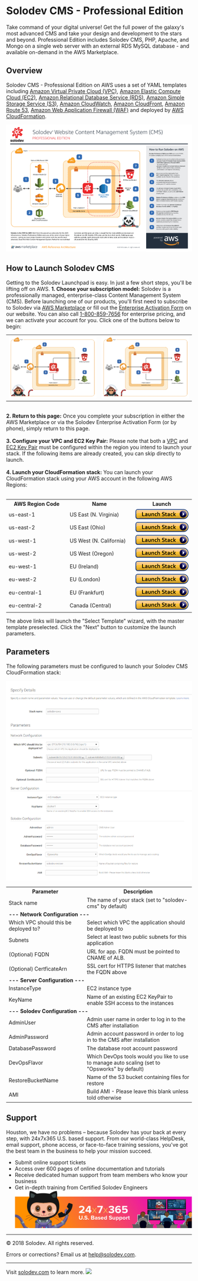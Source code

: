﻿# Solodev CMS - Professional Edition
Take command of your digital universe! Get the full power of the galaxy's most advanced CMS and take your design and development to the stars and beyond. Professional Edition includes Solodev CMS, PHP, Apache, and Mongo on a single web server with an external RDS MySQL database - and available on-demand in the AWS Marketplace.

## Overview
Solodev CMS - Professional Edition on AWS uses a set of YAML templates including [Amazon Virtual Private Cloud (VPC)](http://docs.aws.amazon.com/AmazonVPC/latest/UserGuide/VPC_Introduction.html), [Amazon Elastic Compute Cloud (EC2)](http://docs.aws.amazon.com/AWSEC2/latest/UserGuide/concepts.html), [Amazon Relational Database Service (RDS)](http://docs.aws.amazon.com/AmazonRDS/latest/UserGuide/Welcome.html), [Amazon Simple Storage Service (S3)](https://docs.aws.amazon.com/AmazonS3/latest/dev/Welcome.html), [Amazon CloudWatch](https://docs.aws.amazon.com/AmazonCloudWatch/latest/monitoring/WhatIsCloudWatch.html), [Amazon CloudFront](http://docs.aws.amazon.com/AmazonCloudFront/latest/DeveloperGuide/Introduction.html), [Amazon Route 53](http://docs.aws.amazon.com/Route53/latest/DeveloperGuide/Welcome.html), [Amazon Web Application Firewall (WAF)](https://docs.aws.amazon.com/waf/latest/developerguide/what-is-aws-waf.html) and deployed by [AWS CloudFormation](http://docs.aws.amazon.com/AWSCloudFormation/latest/UserGuide/Welcome.html).

![AWS Diagram](images/solodev-cms-aws-architecture-pro.jpg)

## How to Launch Solodev CMS
Getting to the Solodev Launchpad is easy. In just a few short steps, you'll be lifting off on AWS.
<b>1. Choose your subscription model:</b> Solodev is a professionally managed, enterprise-class Content Management System (CMS). Before launching one of our products, you'll first need to subscribe to Solodev via <a href="https://aws.amazon.com/marketplace/pp/B01LXZKO21?qid=1534773581495&sr=0-1&ref_=srh_res_product_title">AWS Marketplace</a> or fill out the <a href="#">Enterprise Activation Form</a> on our website. You can also call <a href="1.800.859.7656">1-800-859-7656</a> for enterprise pricing, and we can activate your account for you. Click one of the buttons below to begin: 
<table>
	<tr>
		<td width="50%"><a href="pages/solodev-cms-lite.md"><img src="images/Solodev_Git_Diagram_Lite.png" /></a></td>
		<td><a href="pages/solodev-cms-lite.md"><img src="images/Solodev_Git_Diagram_Lite.png" /></a></td>
	</tr>
</table><br />
<b>2. Return to this page:</b> Once you complete your subscription in either the AWS Marketplace or via the Solodev Enterprise Activation Form (or by phone), simply return to this page.<br/><br />
<b>3. Configure your VPC and EC2 Key Pair:</b> Please note that both a <a href="http://docs.aws.amazon.com/AmazonVPC/latest/UserGuide/VPC_Introduction.html">VPC</a> and <a href="http://docs.aws.amazon.com/AWSEC2/latest/UserGuide/concepts.html">EC2 Key Pair</a> must be configured within the region you intend to launch your stack. If the following items are already created, you can skip directly to launch.<br/><br />
<b>4. Launch your CloudFormation stack:</b> You can launch your CloudFormation stack using your AWS account in the following AWS Regions:<br/><br/>

<table>
	<tr>
		<th width="299">AWS Region Code</td>
		<th width="299">Name</td>
		<th width="299" align="center">Launch</td>
	</tr>
	<tr>
		<td>us-east-1</td>
		<td>US East (N. Virginia)</td>
		<td align="center"><a href="https://console.aws.amazon.com/cloudformation/home?region=us-east-1#/stacks/new?stackName=solodev-cms&templateURL=https://s3.amazonaws.com/solodev-aws-ha/aws/solodev-lite-single.yaml"><img src="images/cloudformation-launch-stack.png" /></td>
	</tr>
	<tr>
		<td>us-east-2</td>
		<td>US East (Ohio)</td>
		<td align="center"><a href="#"><img src="images/cloudformation-launch-stack.png" /></td>
	</tr>
	<tr>
		<td>us-west-1</td>
		<td>US West (N. California)</td>
		<td align="center"><a href="#"><img src="images/cloudformation-launch-stack.png" /></td>
	</tr>
	<tr>
		<td>us-west-2</td>
		<td>US West (Oregon)</td>
		<td align="center"><a href="#"><img src="images/cloudformation-launch-stack.png" /></td>
	</tr>
	<tr>
		<td>eu-west-1</td>
		<td>EU (Ireland)</td>
		<td align="center"><a href="#"><img src="images/cloudformation-launch-stack.png" /></td>
	</tr>
	<tr>
		<td>eu-west-2</td>
		<td>EU (London)</td>
		<td align="center"><a href="#"><img src="images/cloudformation-launch-stack.png" /></td>
	</tr>
	<tr>
		<td>eu-central-1</td>
		<td>EU (Frankfurt)</td>
		<td align="center"><a href="#"><img src="images/cloudformation-launch-stack.png" /></td>
	</tr>
	<tr>
		<td>eu-central-2</td>
		<td>Canada (Central)</td>
		<td align="center"><a href="#"><img src="images/cloudformation-launch-stack.png" /></td>
	</tr>
</table>
The above links will launch the "Select Template" wizard, with the master template preselected. Click the "Next" button to customize the launch parameters.


## Parameters
The following parameters must be configured to launch your Solodev CMS CloudFormation stack:

![Parameters](images/parameters-cluster.jpg)

<table>
	<tr>
		<th width="300">Parameter</th>
		<th width="598">Description</th>
	</tr>
	<tr>
		<td>Stack name</td>
		<td> The name of your stack (set to "solodev-cms" by default)</td>
	</tr>
	<tr>
		<td colspan="2"><strong>--- Network Configuration ---</strong></td>
	</tr>
	<tr>
		<td>Which VPC should this be deployed to?</td>
		<td>Select which VPC the application should be deployed to</td>
	</tr>
	<tr>
		<td>Subnets</td>
		<td>Select at least two public subnets for this application</td>
	</tr>
	<tr>
		<td>(Optional) FQDN</td>
		<td>URL for app. FQDN must be pointed to CNAME of ALB.</td>
	</tr>
	<tr>
		<td>(Optional) CertficateArn</td>
		<td>SSL cert for HTTPS listener that matches the FQDN above</td>
	</tr>
	<tr>
		<td colspan="2"><strong>--- Server Configuration ---</strong></td>
	</tr>
	<tr>
		<td>InstanceType</td>
		<td>EC2 instance type</td>
	</tr>
	<tr>
		<td>KeyName </td>
		<td>Name of an existing EC2 KeyPair to enable SSH access to the instances</td>
	</tr>
	<tr>
		<td colspan="2"><strong>--- Solodev Configuration ---</strong></td>
	</tr>
	<tr>
		<td>AdminUser</td>
		<td>Admin user name in order to log in to the CMS after installation</td>
	</tr>
	<tr>
		<td>AdminPassword</td>
		<td>Admin account password in order to log in to the CMS after installation</td>
	</tr>
	<tr>
		<td>DatabasePassword</td>
		<td>The database root account password</td>
	</tr>
	<tr>
		<td>DevOpsFlavor</td>
		<td>Which DevOps tools would you like to use to manage auto scaling (set to "Opsworks" by default)</td>
	</tr>
	<tr>
		<td>RestoreBucketName</td>
		<td>Name of the S3 bucket containing files for restore</td>
	</tr>
	<tr>
		<td>AMI</td>
		<td>Build AMI - Please leave this blank unless told otherwise</td>
	</tr>
</table>

## Support
Houston, we have no problems – because Solodev has your back at every step, with 24x7x365 U.S. based support. From our world-class HelpDesk, email support, phone access, or face-to-face training sessions, you've got the best team in the business to help your mission succeed.

* Submit online support tickets
* Access over 600 pages of online documentation and tutorials
* Receive dedicated human support from team members who know your business
* Get in-depth training from Certified Solodev Engineers
<a href="https://www.solodev.com/product/support.stml"><img src="images/Solodev_Git_Support.jpg"/></a>


---
© 2018 Solodev. All rights reserved. 

Errors or corrections? Email us at help@solodev.com.

---
Visit [solodev.com](https://www.solodev.com/) to learn more. <img src="https://www.google-analytics.com/collect?v=1&tid=UA-3849724-1&cid=1&t=event&ec=github_aws&ea=pro&cs=github&cm=github&cn=github_cms_pro" />
